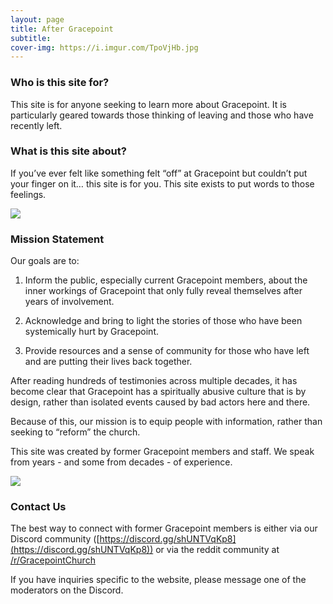 ```yaml
---
layout: page
title: After Gracepoint
subtitle:
cover-img: https://i.imgur.com/TpoVjHb.jpg
---
```


### Who is this site for?

This site is for anyone seeking to learn more about Gracepoint.
It is particularly geared towards those thinking of leaving and those who have recently left.

### What is this site about?

If you’ve ever felt like something felt “off” at Gracepoint but couldn’t put your finger on it… this site is for you. This site exists to put words to those feelings. 

![](https://i.imgur.com/hvMVWqh.jpg)

### Mission Statement

Our goals are to:

1. Inform the public, especially current Gracepoint members, about the inner workings of Gracepoint that only fully reveal themselves after years of involvement.

2. Acknowledge and bring to light the stories of those who have been systemically hurt by Gracepoint.

3. Provide resources and a sense of community for those who have left and are putting their lives back together.

After reading hundreds of testimonies across multiple decades, it has become clear that Gracepoint has a spiritually abusive culture that is by design, rather than isolated events caused by bad actors here and there.

Because of this, our mission is to equip people with information, rather than seeking to “reform” the church.

This site was created by former Gracepoint members and staff. We speak from years - and some from decades - of experience.

![](https://i.imgur.com/sYEhj4M.jpg)

### Contact Us

The best way to connect with former Gracepoint members is either via our Discord community ([https://discord.gg/shUNTVqKp8](https://discord.gg/shUNTVqKp8)) or via the reddit community at [/r/GracepointChurch](https://www.reddit.com/r/GracepointChurch/)

If you have inquiries specific to the website, please message one of the moderators on the Discord.

